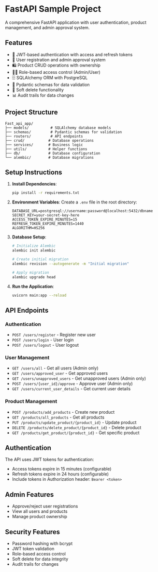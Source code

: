 # FastAPI Sample Project

A comprehensive FastAPI application with user authentication, product management, and admin approval system.

## Features

- 🔐 JWT-based authentication with access and refresh tokens
- 👥 User registration and admin approval system
- 🛍️ Product CRUD operations with ownership
- 👨‍💼 Role-based access control (Admin/User)
- 🗄️ SQLAlchemy ORM with PostgreSQL
- 📝 Pydantic schemas for data validation
- 🔄 Soft delete functionality
- 📊 Audit trails for data changes

## Project Structure

```
Fast_api_app/
├── models/          # SQLAlchemy database models
├── schemas/         # Pydantic schemas for validation
├── routers/         # API endpoints
├── crud/           # Database operations
├── services/       # Business logic
├── utils/          # Helper functions
├── db/             # Database configuration
└── alembic/        # Database migrations
```

## Setup Instructions

1. **Install Dependencies**:
   ```bash
   pip install -r requirements.txt
   ```

2. **Environment Variables**:
   Create a `.env` file in the root directory:
   ```env
   DATABASE_URL=postgresql://username:password@localhost:5432/dbname
   SECRET_KEY=your-secret-key-here
   ACCESS_TOKEN_EXPIRE_MINUTES=15
   REFRESH_TOKEN_EXPIRE_MINUTES=1440
   ALGORITHM=HS256
   ```

3. **Database Setup**:
   ```bash
   # Initialize Alembic
   alembic init alembic
   
   # Create initial migration
   alembic revision --autogenerate -m "Initial migration"
   
   # Apply migration
   alembic upgrade head
   ```

4. **Run the Application**:
   ```bash
   uvicorn main:app --reload
   ```

## API Endpoints

### Authentication
- `POST /users/register` - Register new user
- `POST /users/login` - User login
- `POST /users/logout` - User logout

### User Management
- `GET /users/all` - Get all users (Admin only)
- `GET /users/approved_user` - Get approved users
- `GET /users/unapproved_users` - Get unapproved users (Admin only)
- `POST /users/{user_id}/approve` - Approve user (Admin only)
- `GET /users/current_user_details` - Get current user details

### Product Management
- `POST /products/add_products` - Create new product
- `GET /products/all_products` - Get all products
- `PUT /products/update_product/{product_id}` - Update product
- `DELETE /products/delete_product/{product_id}` - Delete product
- `GET /products/get_product/{product_id}` - Get specific product

## Authentication

The API uses JWT tokens for authentication:
- Access tokens expire in 15 minutes (configurable)
- Refresh tokens expire in 24 hours (configurable)
- Include tokens in Authorization header: `Bearer <token>`

## Admin Features

- Approve/reject user registrations
- View all users and products
- Manage product ownership

## Security Features

- Password hashing with bcrypt
- JWT token validation
- Role-based access control
- Soft delete for data integrity
- Audit trails for changes
